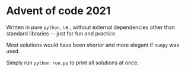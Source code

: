 # Advent of code 2021

Written in pure `python`, i.e., without external dependencies other than
standard libraries -- just for fun and practice. 

Most solutions would have been shorter and more elegant if `numpy` was used. 

Simply run `python run.py` to print all solutions at once.
